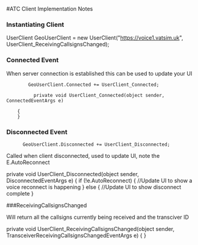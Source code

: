 #ATC Client Implementation Notes

### Instantiating Client

UserClient GeoUserClient = new UserClient("https://voice1.vatsim.uk", UserClient_ReceivingCallsignsChanged);
        
###  Connected Event

When server connection is established this can be used to update your UI

            GeoUserClient.Connected += UserClient_Connected;
            
              private void UserClient_Connected(object sender, ConnectedEventArgs e)

        {
        }
    
### Disconnected Event
          
          GeoUserClient.Disconnected += UserClient_Disconnected;
          
Called when client disconnected, used to update UI, note the E.AutoReconnect

            
private void UserClient_Disconnected(object sender, DisconnectedEventArgs e)
        {
            if (!e.AutoReconnect)
            {
               //Update UI to show a voice reconnect is happening
            }
            else
            { 
               //Update UI to show disconnect complete
            }
           
            
            
###ReceivingCallsignsChanged

Will return all the callsigns currently being received and the transciver ID

  private void UserClient_ReceivingCallsignsChanged(object sender, TransceiverReceivingCallsignsChangedEventArgs e)
        {
        }
